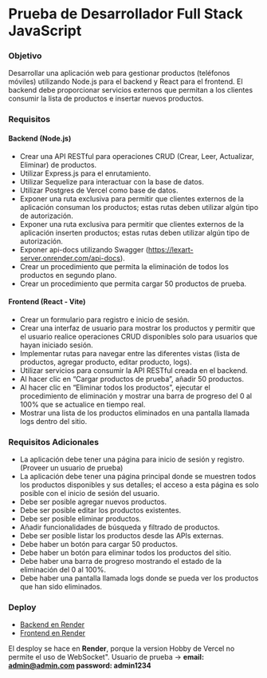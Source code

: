 # Prueba de Desarrollador Full Stack JavaScript

### Objetivo

Desarrollar una aplicación web para gestionar productos (teléfonos móviles) utilizando Node.js para el backend y React para el frontend. El backend debe proporcionar servicios externos que permitan a los clientes consumir la lista de productos e insertar nuevos productos.

### Requisitos

#### Backend (Node.js)

- Crear una API RESTful para operaciones CRUD (Crear, Leer, Actualizar, Eliminar) de productos.
- Utilizar Express.js para el enrutamiento.
- Utilizar Sequelize para interactuar con la base de datos.
- Utilizar Postgres de Vercel como base de datos.
- Exponer una ruta exclusiva para permitir que clientes externos de la aplicación consuman los productos; estas rutas deben utilizar algún tipo de autorización.
- Exponer una ruta exclusiva para permitir que clientes externos de la aplicación inserten productos; estas rutas deben utilizar algún tipo de autorización.
- Exponer api-docs utilizando Swagger (https://lexart-server.onrender.com/api-docs).
- Crear un procedimiento que permita la eliminación de todos los productos en segundo plano.
- Crear un procedimiento que permita cargar 50 productos de prueba.

#### Frontend (React - Vite)

- Crear un formulario para registro e inicio de sesión.
- Crear una interfaz de usuario para mostrar los productos y permitir que el usuario realice operaciones CRUD disponibles solo para usuarios que hayan iniciado sesión.
- Implementar rutas para navegar entre las diferentes vistas (lista de productos, agregar producto, editar producto, logs).
- Utilizar servicios para consumir la API RESTful creada en el backend.
- Al hacer clic en “Cargar productos de prueba”, añadir 50 productos.
- Al hacer clic en “Eliminar todos los productos”, ejecutar el procedimiento de eliminación y mostrar una barra de progreso del 0 al 100% que se actualice en tiempo real.
- Mostrar una lista de los productos eliminados en una pantalla llamada logs dentro del sitio.

### Requisitos Adicionales

- La aplicación debe tener una página para inicio de sesión y registro. (Proveer un usuario de prueba)
- La aplicación debe tener una página principal donde se muestren todos los productos disponibles y sus detalles; el acceso a esta página es solo posible con el inicio de sesión del usuario.
- Debe ser posible agregar nuevos productos.
- Debe ser posible editar los productos existentes.
- Debe ser posible eliminar productos.
- Añadir funcionalidades de búsqueda y filtrado de productos.
- Debe ser posible listar los productos desde las APIs externas.
- Debe haber un botón para cargar 50 productos.
- Debe haber un botón para eliminar todos los productos del sitio.
- Debe haber una barra de progreso mostrando el estado de la eliminación del 0 al 100%.
- Debe haber una pantalla llamada logs donde se pueda ver los productos que han sido eliminados.

### Deploy

- [Backend en Render](https://lexart-server.onrender.com)
- [Frontend en Render](https://lexart-front.onrender.com)

El desploy se hace en **Render**, porque la version Hobby de Vercel no permite el uso de WebSocket".
Usuario de prueba -> **email: admin@admin.com password: admin1234**



